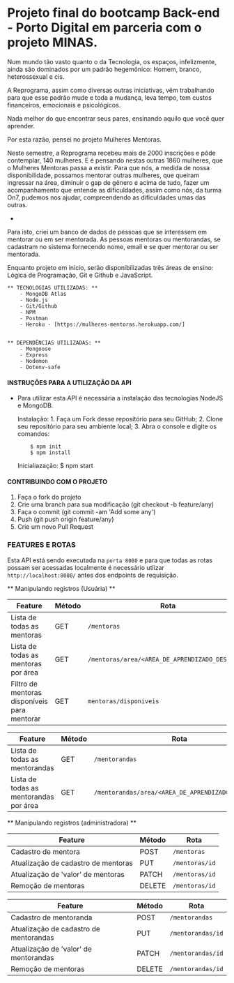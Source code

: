 # Projeto final do bootcamp Back-end - Porto Digital em parceria com o projeto MINAS.

Num mundo tão vasto quanto o da Tecnologia, os espaços, infelizmente, ainda são dominados por um padrão hegemônico: Homem, branco, heterossexual e cis. 

A Reprograma, assim como diversas outras iniciativas, vêm trabalhando para que esse padrão mude e toda a mudança, leva tempo, tem custos financeiros, emocionais e psicológicos. 

Nada melhor do que encontrar seus pares, ensinando aquilo que você quer aprender. 

Por esta razão, pensei no projeto Mulheres Mentoras. 

Neste semestre, a Reprograma recebeu mais de 2000 inscrições e pôde contemplar, 140 mulheres. 
E é pensando nestas outras 1860 mulheres, que o Mulheres Mentoras passa a existir. 
Para que nós, a medida de nossa disponibilidade, possamos mentorar outras mulheres, que queiram ingressar na área, diminuir o gap de gênero e acima de tudo, fazer um acompanhamento que entende as dificuldades, assim como nós, da turma On7, pudemos nos ajudar, compreendendo as dificuldades umas das outras. 

-

Para isto, criei um banco de dados de pessoas que se interessem em mentorar ou em ser mentorada. 
As pessoas mentoras ou mentorandas, se cadastram no sistema fornecendo nome, email e se quer mentorar ou ser mentorada.

Enquanto projeto em início, serão disponibilizadas três áreas de ensino: Lógica de Programação, Git e Github e JavaScript.
  

    ** TECNOLOGIAS UTILIZADAS: **
        - MongoDB Atlas
        - Node.js
        - Git/Github
        - NPM
        - Postman
        - Heroku - [https://mulheres-mentoras.herokuapp.com/]

 
    ** DEPENDÊNCIAS UTILIZADAS: **
        - Mongoose
        - Express
        - Nodemon
        - Dotenv-safe


#### INSTRUÇÕES PARA A UTILIZAÇÃO DA API

 - Para utilizar esta API é necessária a instalação das tecnologias NodeJS e MongoDB.

    Instalação: 
        1. Faça um Fork desse repositório para seu GitHub;
        2. Clone seu repositório para seu ambiente local;
        3. Abra o console e digite os comandos:

           $ npm init 
           $ npm install

    Inicialiazação:
           $ npm start


#### CONTRIBUINDO COM O PROJETO

1. Faça o fork do projeto
2. Crie uma branch para sua modificação (git checkout -b feature/any)
3. Faça o commit (git commit -am 'Add some any')
4. Push (git push origin feature/any)
5. Crie um novo Pull Request


### FEATURES E ROTAS

Esta API está sendo executada na `porta 8080` e para que todas as rotas possam ser acessadas localmente é necessário utlizar `http://localhost:8080/` antes dos endpoints de requisição.

** Manipulando registros (Usuária) **

| Feature | Método | Rota |
|---------|--------|------|
| Lista de todas as mentoras | GET | `/mentoras` |
| Lista de todas as mentoras por área | GET | `/mentoras/area/<AREA_DE_APRENDIZADO_DESEJADO>` |
| Filtro de mentoras disponíveis para mentorar | GET | `mentoras/disponiveis` |

| Feature | Método | Rota |
|---------|--------|------|
| Lista de todas as mentorandas | GET | `/mentorandas` |
| Lista de todas as mentorandas por área | GET | `/mentorandas/area/<AREA_DE_APRENDIZADO_DESEJADO>` |

** Manipulando registros (administradora) **

| Feature | Método | Rota |
|---------|--------|------|
| Cadastro de mentora | POST | `/mentoras` |
| Atualização de cadastro de mentoras | PUT | `/mentoras/id` |
| Atualização de 'valor' de mentoras | PATCH | `/mentoras/id` |
| Remoção de mentoras | DELETE | `/mentoras/id` |

| Feature | Método | Rota |
|---------|--------|------|
| Cadastro de mentoranda | POST | `/mentorandas` |
| Atualização de cadastro de mentorandas | PUT | `/mentorandas/id` |
| Atualização de 'valor' de mentorandas | PATCH | `/mentorandas/id` |
| Remoção de mentoras | DELETE | `/mentorandas/id` |



